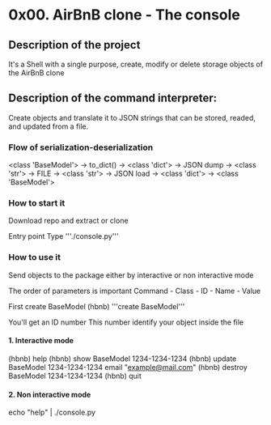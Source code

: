 # 0x00. AirBnB clone - The console

## Description of the project
It's a Shell with a single purpose, create, modify or delete storage objects of the AirBnB clone 
## Description of the command interpreter:
Create objects and translate it to JSON strings that can be stored, readed, and updated from a file.

### Flow of serialization-deserialization
<class 'BaseModel'> -> to_dict() -> <class 'dict'> -> JSON dump -> <class 'str'> -> FILE -> <class 'str'> -> JSON load -> <class 'dict'> -> <class 'BaseModel'>
 
### How to start it
Download repo and extract or clone

Entry point
 Type '''./console.py'''

### How to use it
Send objects to the package either by interactive or non interactive mode

The order of parameters is important
Command - Class - ID - Name - Value

First create BaseModel
 (hbnb) '''create BaseModel'''

You'll get an ID number
This number identify your object inside the file

#### 1. Interactive mode
(hbnb) help
(hbnb) show BaseModel 1234-1234-1234
(hbnb) update BaseModel 1234-1234-1234 email "example@mail.com"
(hbnb) destroy BaseModel 1234-1234-1234
(hbnb) quit
#### 2. Non interactive mode
echo "help" | ./console.py


